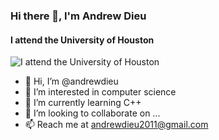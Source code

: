 ### Hi there 👋, I'm Andrew Dieu
#### I attend the University of Houston
![I attend the University of Houston](https://i.imgur.com/YFyKUoU.png)

- 👋 Hi, I’m @andrewdieu
- 👀 I’m interested in computer science
- 🌱 I’m currently learning C++
- 💞️ I’m looking to collaborate on ...
- 📫 Reach me at andrewdieu2011@gmail.com






<!---
andrewdieu/andrewdieu is a ✨ special ✨ repository because its `README.md` (this file) appears on your GitHub profile.
You can click the Preview link to take a look at your changes.
--->
